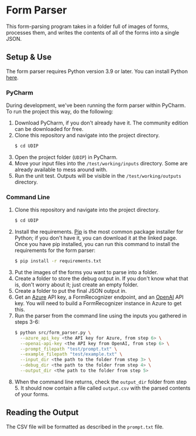 # Form Parser

This form-parsing program takes in a folder full of images of forms, processes them, and writes the contents of all of the forms into a single JSON.

## Setup & Use

The form parser requires Python version 3.9 or later. You can install Python [here](https://www.python.org/downloads/).

### PyCharm

During development, we've been running the form parser within PyCharm. To run the project this way, do the following:

1. Download PyCharm, if you don't already have it. The community edition can be downloaded for free.
2. Clone this repository and navigate into the project directory.
   ```bash
   $ cd UDIP
   ```
3. Open the project folder (`UDIP`) in PyCharm.
3. Move your input files into the `/test/working/inputs` directory. Some are already available to mess around with.
4. Run the unit test. Outputs will be visible in the `/test/working/outputs` directory.

### Command Line

1. Clone this repository and navigate into the project directory.
   ```bash
   $ cd UDIP
   ```
2. Install the requirements. [Pip](https://pypi.org/project/pip/) is the most common package installer for Python; if you don't have it, you can download it at the linked page. Once you have pip installed, you can run this command to install the requirements for the form parser:
   ```bash
   $ pip install -r requirements.txt
   ```
3. Put the images of the forms you want to parse into a folder.
4. Create a folder to store the debug output in. If you don't know what that is, don't worry about it; just create an empty folder.
5. Create a folder to put the final JSON output in.
6. Get an [Azure](https://azure.microsoft.com/en-us) API key, a FormRecognizer endpoint, and an [OpenAI](https://openai.com/) API key. You will need to build a FormRecognizer instance in Azure to get this.
7. Run the parser from the command line using the inputs you gathered in steps 3-6:
   ```bash
   $ python src/form_parser.py \
     --azure_api_key <the API key for Azure, from step 6> \
     --openai-api-key <the API key from OpenAI, from step 6> \
     --prompt_filepath "test/prompt.txt" \
     --example_filepath "test/example.txt" \
     --input_dir <the path to the folder from step 3> \
     --debug_dir <the path to the folder from step 4> \
     --output_dir <the path to the folder from step 5>
   ```
8. When the command line returns, check the `output_dir` folder from step 5. It should now contain a file called `output.csv` with the parsed contents of your forms.

## Reading the Output

The CSV file will be formatted as described in the `prompt.txt` file.
